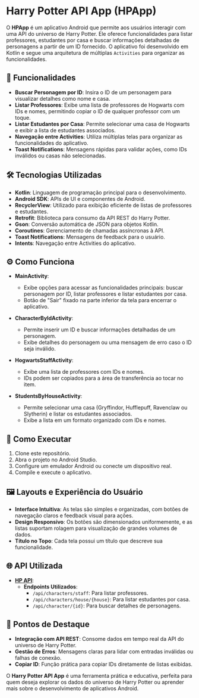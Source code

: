 # Harry Potter API App (HPApp)

O **HPApp** é um aplicativo Android que permite aos usuários interagir com uma API do universo de Harry Potter. Ele oferece funcionalidades para listar professores, estudantes por casa e buscar informações detalhadas de personagens a partir de um ID fornecido. O aplicativo foi desenvolvido em Kotlin e segue uma arquitetura de múltiplas `Activities` para organizar as funcionalidades.

## 📱 Funcionalidades

- **Buscar Personagem por ID**: Insira o ID de um personagem para visualizar detalhes como nome e casa.
- **Listar Professores**: Exibe uma lista de professores de Hogwarts com IDs e nomes, permitindo copiar o ID de qualquer professor com um toque.
- **Listar Estudantes por Casa**: Permite selecionar uma casa de Hogwarts e exibir a lista de estudantes associados.
- **Navegação entre Activities**: Utiliza múltiplas telas para organizar as funcionalidades do aplicativo.
- **Toast Notifications**: Mensagens rápidas para validar ações, como IDs inválidos ou casas não selecionadas.

## 🛠️ Tecnologias Utilizadas

- **Kotlin**: Linguagem de programação principal para o desenvolvimento.
- **Android SDK**: APIs de UI e componentes de Android.
- **RecyclerView**: Utilizado para exibição eficiente de listas de professores e estudantes.
- **Retrofit**: Biblioteca para consumo da API REST do Harry Potter.
- **Gson**: Conversão automática de JSON para objetos Kotlin.
- **Coroutines**: Gerenciamento de chamadas assíncronas à API.
- **Toast Notifications**: Mensagens de feedback para o usuário.
- **Intents**: Navegação entre Activities do aplicativo.

## ⚙️ Como Funciona

- **MainActivity**:
  - Exibe opções para acessar as funcionalidades principais: buscar personagem por ID, listar professores e listar estudantes por casa.
  - Botão de "Sair" fixado na parte inferior da tela para encerrar o aplicativo.

- **CharacterByIdActivity**:
  - Permite inserir um ID e buscar informações detalhadas de um personagem.
  - Exibe detalhes do personagem ou uma mensagem de erro caso o ID seja inválido.

- **HogwartsStaffActivity**:
  - Exibe uma lista de professores com IDs e nomes.
  - IDs podem ser copiados para a área de transferência ao tocar no item.

- **StudentsByHouseActivity**:
  - Permite selecionar uma casa (Gryffindor, Hufflepuff, Ravenclaw ou Slytherin) e listar os estudantes associados.
  - Exibe a lista em um formato organizado com IDs e nomes.

## 🚀 Como Executar

1. Clone este repositório.
2. Abra o projeto no Android Studio.
3. Configure um emulador Android ou conecte um dispositivo real.
4. Compile e execute o aplicativo.

## 🖼️ Layouts e Experiência do Usuário

- **Interface Intuitiva**: As telas são simples e organizadas, com botões de navegação claros e feedback visual para ações.
- **Design Responsivo**: Os botões são dimensionados uniformemente, e as listas suportam rolagem para visualização de grandes volumes de dados.
- **Título no Topo**: Cada tela possui um título que descreve sua funcionalidade.

## 🌐 API Utilizada

- **[HP API](https://hp-api.onrender.com/)**:
  - **Endpoints Utilizados**:
    - `/api/characters/staff`: Para listar professores.
    - `/api/characters/house/{house}`: Para listar estudantes por casa.
    - `/api/character/{id}`: Para buscar detalhes de personagens.

## 🔑 Pontos de Destaque

- **Integração com API REST**: Consome dados em tempo real da API do universo de Harry Potter.
- **Gestão de Erros**: Mensagens claras para lidar com entradas inválidas ou falhas de conexão.
- **Copiar ID**: Função prática para copiar IDs diretamente de listas exibidas.

O **Harry Potter API App** é uma ferramenta prática e educativa, perfeita para quem deseja explorar os dados do universo de Harry Potter ou aprender mais sobre o desenvolvimento de aplicativos Android.
